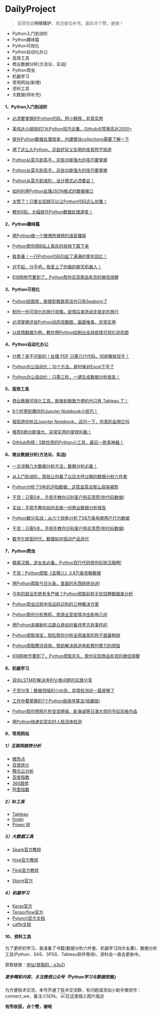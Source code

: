 # DailyProject
> 该项目会**持续维护**，欢迎各位补充，喜欢点个赞，谢谢！

- Python入门到进阶
- Python趣味篇
- Python可视化
- Python自动化办公
- 高效工具
- 商业数据分析(方法论、实战)
- Python爬虫
- 机器学习
- 常用网站(新增)
- 资料工具
- 大数据(待补充)


#### 1、Python入门到进阶

- [必须要掌握的Python代码，短小精悍，非常实用](https://mp.weixin.qq.com/s?__biz=MzAxNTAwNjQzNw==&mid=2448604047&idx=1&sn=3b3ccb279480fa2dd869dbfb6bb6cbaf&chksm=8f8cb405b8fb3d13d305b48bf07c0288d0d5adef1fb39b61cfafbb1d1f41f12a9fdc3801bef5&token=1265548966&lang=zh_CN#rd)

- [英伟达小姐姐的7大Python技巧合集，Github点赞量高达2500+](https://mp.weixin.qq.com/s?__biz=MzAxNTAwNjQzNw==&mid=2448605211&idx=1&sn=5f988aca48fcc9d86b41d88f62670838&chksm=8f8ccf91b8fb4687ba6645981ce82a98f67d25f0d081cb7e8ea687122b70a2c4422697f3e101&token=1265548966&lang=zh_CN#rd)

- [提升Python数据处理效率，内建模块collections需要了解一下](https://mp.weixin.qq.com/s?__biz=MzAxNTAwNjQzNw==&mid=2448604072&idx=1&sn=399ab2191e7f39aeae6c0c0818613a64&chksm=8f8cb422b8fb3d343e0d4e5459694c55aa56ffa964a669c83218da714e27d02b73e17f3d5745&token=1265548966&lang=zh_CN#rd)

- [用了这么久Python，这些好玩又实用的库竟然不知道](https://mp.weixin.qq.com/s?__biz=MzAxNTAwNjQzNw==&mid=2448604132&idx=1&sn=61c108078c5fe2df4beaa91dab5a9919&chksm=8f8cb46eb8fb3d7854bcce84d752de520465f0563517c48ac3a232155e60f3c931be05615cca&token=1265548966&lang=zh_CN#rd)

- [Python从菜鸟到高手，这些功能强大的技巧要掌握](https://mp.weixin.qq.com/s?__biz=MzAxNTAwNjQzNw==&mid=2448604165&idx=1&sn=68f59646265aef19478be5d35f6180d6&chksm=8f8cb38fb8fb3a990a457fd5ea08fd51acc527955d18e7f943bdef5f5a5a15283d38d2c31a36&token=1265548966&lang=zh_CN#rd)

- [Python从菜鸟到高手，这些功能强大的技巧要掌握](https://mp.weixin.qq.com/s?__biz=MzAxNTAwNjQzNw==&mid=2448604165&idx=1&sn=68f59646265aef19478be5d35f6180d6&chksm=8f8cb38fb8fb3a990a457fd5ea08fd51acc527955d18e7f943bdef5f5a5a15283d38d2c31a36&token=1265548966&lang=zh_CN#rd)

- [Python从菜鸟到进阶，设计模式必须要会！](https://mp.weixin.qq.com/s?__biz=MzAxNTAwNjQzNw==&mid=2448604291&idx=2&sn=9b9704b741beb19f6d3c0d9163d96d47&chksm=8f8cb309b8fb3a1f9356a87491d09e91aa0ba6c5f76033c3c2616124f852d8b85bb543e28b6c&token=1265548966&lang=zh_CN#rd)

- [如何利用Python处理JSON格式的数据接口](https://mp.weixin.qq.com/s?__biz=MzAxNTAwNjQzNw==&mid=2448604207&idx=1&sn=2779d8546d607e3be0b9bda1f854f80c&chksm=8f8cb3a5b8fb3ab36e823e8d92765ed6610bad3726101a720145bb3c294e79a4de967141d189&token=1265548966&lang=zh_CN#rd)

- [太赞了！只要五招就可以让Python代码这么优雅！](https://mp.weixin.qq.com/s?__biz=MzAxNTAwNjQzNw==&mid=2448604508&idx=1&sn=ba975565d698ed9c421efd1dbbb8ba5d&chksm=8f8cb2d6b8fb3bc023ad77a0506289f53d48d064b5e65e60474693b52eb40a8a7bcb5e7847f3&token=1265548966&lang=zh_CN#rd)

- [教你5招，大幅提升Python数据处理速度！](https://mp.weixin.qq.com/s?__biz=MzAxNTAwNjQzNw==&mid=2448604821&idx=1&sn=9d41441d5d5eeb1397e1518816e79882&chksm=8f8cb11fb8fb380936cf6b59f8b6dcf953b85e8a4986a3381e2512967559be78dab307c8977a&token=1265548966&lang=zh_CN#rd)


#### 2、Python趣味篇

- [用Python做一个微博热搜榜的语音播报](https://mp.weixin.qq.com/s?__biz=MzAxNTAwNjQzNw==&mid=2448604351&idx=2&sn=fe4ea8028c06dfbe4c923283076c7298&chksm=8f8cb335b8fb3a235a9a5e3d6647e85679988c4c728680c2fa96586f0a9a50b0cd63786f6117&token=1265548966&lang=zh_CN#rd)

- [Python帮你把B站上喜欢的视频下载下来](https://mp.weixin.qq.com/s?__biz=MzAxNTAwNjQzNw==&mid=2448604269&idx=1&sn=9a888a2c032a3690d2560c783f9e1f06&chksm=8f8cb3e7b8fb3af12be7b4dc12f897acd30a74bfea1038e3030851097dabc40b737b36b703eb&token=1265548966&lang=zh_CN#rd)

- [致青春！一行Python代码勾起了满满的童年回忆！](https://mp.weixin.qq.com/s?__biz=MzAxNTAwNjQzNw==&mid=2448604672&idx=1&sn=0e226ecd04bbcc0830ae57a31641d5bf&chksm=8f8cb18ab8fb389cf061e3fae4e3b8918d48d44f19834ec005d7e730f5d8d576d9249d2fda20&token=1265548966&lang=zh_CN#rd)

- [对不起，分手吧，我爱上了你做的聊天机器人！](https://mp.weixin.qq.com/s?__biz=MzAxNTAwNjQzNw==&mid=2448604689&idx=1&sn=ea016d2d6b5a9b5536b058924acaf392&chksm=8f8cb19bb8fb388dc3f38be377ce2bb1c2fe948031040ad9da14adbf4197fceb1ea85975141c&token=1265548966&lang=zh_CN#rd)

- [618购物节要到了，Python帮你实现商品有货的微信提醒](https://mp.weixin.qq.com/s?__biz=MzAxNTAwNjQzNw==&mid=2448604586&idx=1&sn=83431c492604b9ff8f97d51a904874e0&chksm=8f8cb220b8fb3b36f53b50385f5fdc272c32ef0996e6cbb5960b7f518d65551583eb410235e1&token=1265548966&lang=zh_CN#rd)


#### 3、Python可视化

- [Python绘图库，能做到极致简洁也只有Seaborn了](https://mp.weixin.qq.com/s?__biz=MzAxNTAwNjQzNw==&mid=2448606321&idx=2&sn=c3b6b8e51950f7a24ab56365fc447ccb&chksm=8f8ccbfbb8fb42edb19e0c6b6c42fd31c7d4d0f15a6d25bc2d472f6b658df8a6ec65c8c38fe1&token=1265548966&lang=zh_CN#rd)

- [制作一份可视化的旅行攻略，疫情后来场说走就走的旅行](https://mp.weixin.qq.com/s?__biz=MzAxNTAwNjQzNw==&mid=2448604964&idx=2&sn=a6a9a6a52ae3f85c46c926a322fedf4c&chksm=8f8cb0aeb8fb39b85a5856ffa2223fe03fd99f7bae8f170743ab21ab02ed3c5aa2da5431b376&token=1265548966&lang=zh_CN#rd)

- [必须掌握这些Python动态炫酷图，画面唯美，非常实用](https://mp.weixin.qq.com/s?__biz=MzAxNTAwNjQzNw==&mid=2448604101&idx=1&sn=1c4a45abb2bdbc94ba727f86bbd616a2&chksm=8f8cb44fb8fb3d5951f9d11c730bcfa826434775afcdc96907cac907d7f6edf8ad1019a04a92&token=1265548966&lang=zh_CN#rd)

- [以疫情数据为例，教你用Python绘制出全球疫情可视化动态图](https://mp.weixin.qq.com/s?__biz=MzAxNTAwNjQzNw==&mid=2448604426&idx=1&sn=47a0a6935000c35f8ae6005c453cd53d&chksm=8f8cb280b8fb3b962385aab94cee559d95572bc0fc1bc8b64530805a53022f671cfc97d17b31&token=1265548966&lang=zh_CN#rd)

#### 4、Python自动化办公

- [付费？是不可能的！处理 PDF 只需几行代码，彻底解放双手！](https://mp.weixin.qq.com/s?__biz=MzAxNTAwNjQzNw==&mid=2448606321&idx=2&sn=c3b6b8e51950f7a24ab56365fc447ccb&chksm=8f8ccbfbb8fb42edb19e0c6b6c42fd31c7d4d0f15a6d25bc2d472f6b658df8a6ec65c8c38fe1&token=1265548966&lang=zh_CN#rd)

- [Python办公自动化｜10个方法，是时候对Excel下手了](https://mp.weixin.qq.com/s?__biz=MzAxNTAwNjQzNw==&mid=2448606079&idx=2&sn=7ab3962b6ec973cc51834d9e01b0aaca&chksm=8f8cccf5b8fb45e3859753ccbb7ef8604726acbc6c8cedbfdd24bd32bef895afcdbf6242a181&token=1265548966&lang=zh_CN#rd)

- [Python办公自动化｜只需三秒，一键生成数据分析报告！](https://mp.weixin.qq.com/s?__biz=MzAxNTAwNjQzNw==&mid=2448606079&idx=2&sn=7ab3962b6ec973cc51834d9e01b0aaca&chksm=8f8cccf5b8fb45e3859753ccbb7ef8604726acbc6c8cedbfdd24bd32bef895afcdbf6242a181&token=1265548966&lang=zh_CN#rd)


#### 5、高效工具

- [商业数据可视化工具，能做到极致方便的也只有 Tableau 了！](https://mp.weixin.qq.com/s?__biz=MzAxNTAwNjQzNw==&mid=2448606419&idx=2&sn=9e26faf3f330b7ee04b4aabb9444ecd1&chksm=8f8ccb59b8fb424faf2ee1c252ebe8ad142da06578c2b767ad0eb9f11302620292b25afb7841&token=1265548966&lang=zh_CN#rd)

- [8个好用到爆炸的Jupyter Notebook小技巧！](https://mp.weixin.qq.com/s?__biz=MzAxNTAwNjQzNw==&mid=2448605700&idx=2&sn=6cc1c4399d08463f1c2a2607e797f0e0&chksm=8f8ccd8eb8fb449831f0deb92bc05dd42ac038bd93a1ce9a0a22329e70be885c537030f5d0f3&token=1265548966&lang=zh_CN#rd)

- [我知道你听过Jupyter Notebook，试问一下，你真的会用它吗](https://mp.weixin.qq.com/s?__biz=MzAxNTAwNjQzNw==&mid=2448605566&idx=2&sn=c37e2b4f66da9e59bc8d1d62b71d1d4e&chksm=8f8ccef4b8fb47e2c90f7949b735c0d5abdcb49e241be594734c9d43b4322b8773dfa7bc18e2&token=1265548966&lang=zh_CN#rd)

- [推荐8款功能强大、非常实用的提效利器！](https://mp.weixin.qq.com/s?__biz=MzAxNTAwNjQzNw==&mid=2448604819&idx=2&sn=f1edc63e7f23e0298ccefa7a8b26a38b&chksm=8f8cb119b8fb380f3798ec5a90cc22797b11d8799b7914cb688acc535ef30d1f0952c3428a30&token=1265548966&lang=zh_CN#rd)

- [GitHub热榜｜5款优质的Python小工具，最后一款真神器！](https://mp.weixin.qq.com/s?__biz=MzAxNTAwNjQzNw==&mid=2448604689&idx=2&sn=8e683439544a10a6933b71750b46698d&chksm=8f8cb19bb8fb388dd5b7d056a5c024f6bc85c30acd84d456459cf79f09913e8b651b44b72aa4&token=1265548966&lang=zh_CN#rd)


#### 6、商业数据分析(方法论、实战)

- [一文详解八大数据分析方法，数据分析必备！](https://mp.weixin.qq.com/s?__biz=MzAxNTAwNjQzNw==&mid=2448605498&idx=1&sn=8fff375c703d6954fa6669caa8a601cb&chksm=8f8cceb0b8fb47a6bcf19672aec783065ddf44ec1817997de26bc656c892d25118a704bb36b2&token=1265548966&lang=zh_CN#rd)

- [从入门到进阶，那些让你看了以后大呼过瘾的数据分析六件套](https://mp.weixin.qq.com/s?__biz=MzAxNTAwNjQzNw==&mid=2448605375&idx=2&sn=32f818394a3e731c25afd927f9d83e2e&chksm=8f8ccf35b8fb46230303b935fbf86b70a9d24e615790760efee4fb17ce33fb81c69cd57cd94a&token=1265548966&lang=zh_CN#rd)

- [Python分析了5年的沪指数据，这茬韭菜没那么容易被割](https://mp.weixin.qq.com/s?__biz=MzAxNTAwNjQzNw==&mid=2448605270&idx=1&sn=cd5e02b7fdac6e7fd1d3f6ac6996b97c&chksm=8f8ccfdcb8fb46ca2c1f7380e6253f246dcda876beb5b97ab7e4a0cda0d98604c84f07f096c7&token=1265548966&lang=zh_CN#rd58c15e9e02784250086d97e047bb6100007&token=1265548966&lang=zh_CN#rd)

- [干货｜只需5步，手把手教你识别客户购买意愿(附代码数据)](https://mp.weixin.qq.com/s?__biz=MzAxNTAwNjQzNw==&mid=2448605895&idx=1&sn=5ba86b3cf229e29bf1867f699dda65cc&chksm=8f8ccd4db8fb445b1785f03da4cbec70b67043e0058c15e9e02784250086d97e047bb6100007&token=1265548966&lang=zh_CN#rd)

- [实战｜手把手教你如何去做一份商业数据分析报告](https://mp.weixin.qq.com/s?__biz=MzAxNTAwNjQzNw==&mid=2448604816&idx=1&sn=3d78c63487889a1a2657c871c82ea4ee&chksm=8f8cb11ab8fb380c098871b46e9bba239e13abee6b4cf110c2f6c61cfaccb233c5588c4016f6&token=1265548966&lang=zh_CN#rd)

- [Python数分实战｜从六个视角分析了58万条电商用户行为数据](https://mp.weixin.qq.com/s?__biz=MzAxNTAwNjQzNw==&mid=2448605606&idx=2&sn=58fd5cba84afa247829b5d2c4571dc83&chksm=8f8cce2cb8fb473a5be6e36ec7fdf10ebbbf5701e36dca50e75735f28f3a366eb1df0734513c&token=1265548966&lang=zh_CN#rd)

- [干货｜只需5步，手把手教你识别客户购买意愿(附代码数据)](https://mp.weixin.qq.com/s?__biz=MzAxNTAwNjQzNw==&mid=2448605895&idx=1&sn=5ba86b3cf229e29bf1867f699dda65cc&chksm=8f8ccd4db8fb445b1785f03da4cbec70b67043e0058c15e9e02784250086d97e047bb6100007&token=1265548966&lang=zh_CN#rd)

- [数字化转型时代，数据如何驱动产品迭代](https://mp.weixin.qq.com/s?__biz=MzAxNTAwNjQzNw==&mid=2448603986&idx=1&sn=4398290cd2671d04873f45681508c2c2&chksm=8f8cb4d8b8fb3dceb736113b575b1a161b014702ac484e5c11465cc6208766c5750ea88badd9&token=1265548966&lang=zh_CN#rd)


#### 7、Python爬虫

- [精美汉服，送女友必备，Python百行代码带你玩转汉服圈!](https://mp.weixin.qq.com/s?__biz=MzAxNTAwNjQzNw==&mid=2448605416&idx=2&sn=5e64224a1506bd49f9d22136df5bac11&chksm=8f8ccf62b8fb46745154788c1626522e20e0c28bf8c87ab6f9e2276534bb04cd4ec04df88b28&token=1265548966&lang=zh_CN#rd)

- [干货｜Python爬取《去哪儿》3.8万条攻略数据](https://mp.weixin.qq.com/s?__biz=MzAxNTAwNjQzNw==&mid=2448604964&idx=1&sn=64c00e57fad9703fe343d04e2c1123be&chksm=8f8cb0aeb8fb39b850c2f1d6fe8365f2953c2946d468dc45ab5064f4a12d1a43935baf49c91e&token=1265548966&lang=zh_CN#rd)

- [用Python爬取今日头条，里面的东西统统白送!](https://mp.weixin.qq.com/s?__biz=MzAxNTAwNjQzNw==&mid=2448604895&idx=2&sn=a832c9a95a4f5d1e05d4c460ca42aa2a&chksm=8f8cb155b8fb38436024f3b6638e34055a9e4387a6b5e18d3e4ef40183f188d941575f41cddb&token=1265548966&lang=zh_CN#rd)

- [今年的就业形势有多严峻？Python爬取前程无忧招聘数据来分析](https://mp.weixin.qq.com/s?__biz=MzAxNTAwNjQzNw==&mid=2448604558&idx=1&sn=197b4cd4f154ba69a71060a9c5fd8ab6&chksm=8f8cb204b8fb3b123fff8e9ff8e98e1596804364847e52ab329f6193bdd47dc68600b223cfa6&token=1265548966&lang=zh_CN#rd)

- [Python爬虫过程中验证码识别的三种解决方案](https://mp.weixin.qq.com/s?__biz=MzAxNTAwNjQzNw==&mid=2448604271&idx=1&sn=861f3ceeb173213ac9fece1a635bb99c&chksm=8f8cb3e5b8fb3af3e63d32423cfbf9f6a5b1ef860207478a55e6a6113c8f9709376c9588cc95&token=1265548966&lang=zh_CN#rd)

- [Python帮你分析携程，旅游业受疫情冲击影响几何](https://mp.weixin.qq.com/s?__biz=MzAxNTAwNjQzNw==&mid=2448604245&idx=1&sn=438a05e90ff405cf1da3833fd21a6d23&chksm=8f8cb3dfb8fb3ac99e32879226f119b3dceee1d5253b26e4746e0a898585bab819cf42693c6b&token=1265548966&lang=zh_CN#rd)

- [用Python来揭秘吃瓜群众是如何看待罗志祥事件的](https://mp.weixin.qq.com/s?__biz=MzAxNTAwNjQzNw==&mid=2448604185&idx=1&sn=25b63c201085f130e7b239081dba6330&chksm=8f8cb393b8fb3a85335072b3eb8b8c10bf88343ffb655743275b0761bf7d458231ae643e53bf&token=1265548966&lang=zh_CN#rd)

- [Python爬取淘宝，轻松帮你分析全网谁家的热干面最畅销](https://mp.weixin.qq.com/s?__biz=MzAxNTAwNjQzNw==&mid=2448604164&idx=1&sn=77861fd87cb0f062ab07f5a1570f3c0c&chksm=8f8cb38eb8fb3a985e6b2832fc3c24f3e4dc5506be6075694922ff7e0cedbb3dd1c4f6f53a38&token=1265548966&lang=zh_CN#rd)

- [Python爬取腾讯视频，帮助解决挑选电影费时费力的烦恼](https://mp.weixin.qq.com/s?__biz=MzAxNTAwNjQzNw==&mid=2448604019&idx=1&sn=384c681d2fbc64cc06e4cf6922e3f392&chksm=8f8cb4f9b8fb3defaf844b11aadf6a0e712da3c24a7917a23afdc9ef3ed15262be58b4f0bb31&token=1265548966&lang=zh_CN#rd)

- [618购物节要到了，Python爬取京东，帮你实现商品有货的微信提醒](https://mp.weixin.qq.com/s?__biz=MzAxNTAwNjQzNw==&mid=2448604586&idx=1&sn=83431c492604b9ff8f97d51a904874e0&chksm=8f8cb220b8fb3b36f53b50385f5fdc272c32ef0996e6cbb5960b7f518d65551583eb410235e1&token=1265548966&lang=zh_CN#rd)


#### 8、机器学习

- [双向LSTM在解决序列分类问题的实践分享](https://mp.weixin.qq.com/s?__biz=MzAxNTAwNjQzNw==&mid=2448603952&idx=1&sn=2fcca9fcb8434763070b622b0835fca1&chksm=8f8cb4bab8fb3dac06305b524d69f01ee0685010d1cc5fb65e1ccf3ee94b4b1bba5e6e1003f6&token=1265548966&lang=zh_CN#rd)

- [干货分享｜数据领域的小伙伴，异常检测这一篇就够了](https://mp.weixin.qq.com/s?__biz=MzAxNTAwNjQzNw==&mid=2448604090&idx=1&sn=74f8a427f8a4ef496d5654c614c479ac&chksm=8f8cb430b8fb3d264aefe5c73ecacb481ecf03c512a92ec18dd0f20f5ed70dba80ba256d0d7e&token=1265548966&lang=zh_CN#rd)

- [工作中要掌握的7个Python版排序算法(收藏版)](https://mp.weixin.qq.com/s?__biz=MzAxNTAwNjQzNw==&mid=2448604167&idx=1&sn=51ac97f82f0cba2372063bbdd16df6cc&chksm=8f8cb38db8fb3a9b462cd326d768b2505d702049b87817ca7d1b17ff86113ac2dac751543c15&token=1265548966&lang=zh_CN#rd)

- [Python帮你把照片秒变宫崎骏、新海诚等日漫大师的手绘风格作品](https://mp.weixin.qq.com/s?__biz=MzAxNTAwNjQzNw==&mid=2448604384&idx=2&sn=19633b77b426af0f18f94eba8afed385&chksm=8f8cb36ab8fb3a7c8b2335dcfab773714f9ed4a6d371697e6b13d9136ae8e6c3bdb827cec493&token=1265548966&lang=zh_CN#rd)

- [用Python快速实现实时人脸活体检测](https://mp.weixin.qq.com/s?__biz=MzAxNTAwNjQzNw==&mid=2448604883&idx=2&sn=cb6dbdfa8b33dc34045ddf40b0bb36c8&chksm=8f8cb159b8fb384f21d6132c7e5c664fa6d9e6d806807c518e21452cb6371981bab05df469f8&token=1265548966&lang=zh_CN#rd)

#### 9、常用网站

##### 1）互联网趋势分析
- [微热点](https://www.wrd.cn/login.shtml)
- [百度统计](https://tongji.baidu.com/web/welcome/login?castk=LTE%3D)
- [腾讯云分析](https://mta.qq.com/)
- [百度指数](http://index.baidu.com/v2/index.html#/)
- [360趋势](https://trends.so.com/?src=index.so.com#index)
- [阿里指数](https://index.1688.com/)

##### 2）BI工具
- [Tableau](https://www.tableau.com/)
- [finebi](https://www.finebi.com/)
- [Power BI](https://powerbi.microsoft.com/zh-cn/)

##### 3）大数据工具
- [Spark官方教程](http://spark.apachecn.org/#/)

- [Hive官方教程](https://www.docs4dev.com/docs/zh/apache-hive/3.1.1/reference/Home.html)

- [Flink官方教程](https://flink.apache.org/zh/)
- [Storm官方](http://storm.apache.org/)

##### 4）机器学习
- [Keras官方](https://keras.io/zh/)
- [Tensorflow官方](https://tensorflow.google.cn/)
- [Pytorch官方文档](https://pytorch-cn.readthedocs.io/zh/latest//)
- [caffe文档](http://caffe.berkeleyvision.org/)

#### 10、资料工具

为了更好的学习，我准备了书籍(数据分析六件套、机器学习四大名著)、数据分析工具(Python、SAS、SPSS、Tableau软件等待)，资料会一直会更新中。

获取链接：[地址(提取码：g3s2)](https://pan.baidu.com/s/1_h9YsJhY07BpirQvF_mpmw)

##### 更多精彩内容，关注微信公众号『Python学习与数据挖掘』

为方便技术交流，本号开通了技术交流群，有问题请添加小助手微信号：connect_we，备注:CSDN。
![在这里插入图片描述](https://img-blog.csdnimg.cn/20201230215036559.jpg?x-oss-process=image/watermark,type_ZmFuZ3poZW5naGVpdGk,shadow_10,text_aHR0cHM6Ly9ibG9nLmNzZG4ubmV0L3dlaXhpbl8zODAzNzQwNQ==,size_16,color_FFFFFF,t_70#pic_center)

**有所收获，点个赞，谢啦**
